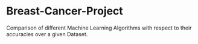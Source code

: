 # Breast-Cancer-Project
Comparison of different Machine Learning Algorithms with respect to their accuracies over a given Dataset.
